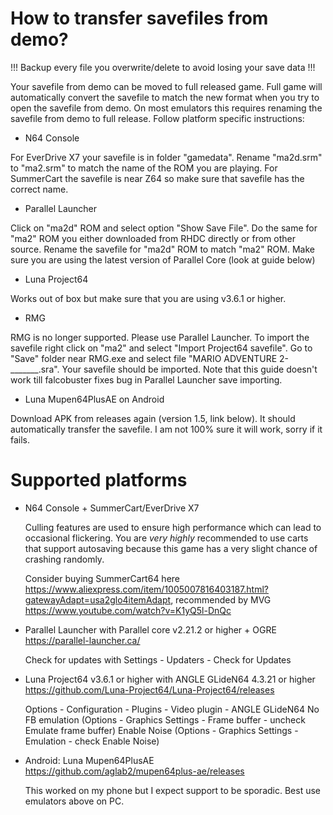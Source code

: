# How to transfer savefiles from demo?

!!! Backup every file you overwrite/delete to avoid losing your save data !!!

Your savefile from demo can be moved to full released game. Full game will automatically convert the savefile to match the new format when you try to open the savefile from demo. On most emulators this requires renaming the savefile from demo to full release. Follow platform specific instructions:

 * N64 Console

For EverDrive X7 your savefile is in folder "gamedata". Rename "ma2d.srm" to "ma2.srm" to match the name of the ROM you are playing. For SummerCart the savefile is near Z64 so make sure that savefile has the correct name.

 * Parallel Launcher

Click on "ma2d" ROM and select option "Show Save File". Do the same for "ma2" ROM you either downloaded from RHDC directly or from other source. Rename the savefile for "ma2d" ROM to match "ma2" ROM. Make sure you are using the latest version of Parallel Core (look at guide below)

 * Luna Project64

Works out of box but make sure that you are using v3.6.1 or higher.

 * RMG

RMG is no longer supported. Please use Parallel Launcher. To import the savefile right click on "ma2" and select "Import Project64 savefile". Go to "Save" folder near RMG.exe and select file "MARIO ADVENTURE 2-_______.sra". Your savefile should be imported. Note that this guide doesn't work till falcobuster fixes bug in Parallel Launcher save importing.

 * Luna Mupen64PlusAE on Android

Download APK from releases again (version 1.5, link below). It should automatically transfer the savefile. I am not 100% sure it will work, sorry if it fails. 

# Supported platforms

 * N64 Console + SummerCart/EverDrive X7

    Culling features are used to ensure high performance which can lead to occasional flickering. You are _very highly_ recommended to use carts that support autosaving because this game has a very slight chance of crashing randomly.

    Consider buying SummerCart64 here https://www.aliexpress.com/item/1005007816403187.html?gatewayAdapt=usa2glo4itemAdapt, recommended by MVG https://www.youtube.com/watch?v=K1yQ5l-DnQc

 * Parallel Launcher with Parallel core v2.21.2 or higher + OGRE https://parallel-launcher.ca/

    Check for updates with Settings - Updaters - Check for Updates

 * Luna Project64 v3.6.1 or higher with ANGLE GLideN64 4.3.21 or higher https://github.com/Luna-Project64/Luna-Project64/releases

    Options - Configuration - Plugins - Video plugin - ANGLE GLideN64
    No FB emulation (Options - Graphics Settings - Frame buffer - uncheck Emulate frame buffer) 
    Enable Noise (Options - Graphics Settings - Emulation - check Enable Noise)

 * Android: Luna Mupen64PlusAE https://github.com/aglab2/mupen64plus-ae/releases

    This worked on my phone but I expect support to be sporadic. Best use emulators above on PC.
